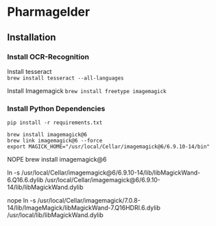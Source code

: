 # Pharmagelder

## Installation
### Install OCR-Recognition
Install tesseract  
`brew install tesseract --all-languages`  
  
Install Imagemagick
`brew install freetype imagemagick`

### Install Python Dependencies
`pip install -r requirements.txt`


```
brew install imagemagick@6
brew link imagemagick@6 --force
export MAGICK_HOME="/usr/local/Cellar/imagemagick@6/6.9.10-14/bin"
```





NOPE
brew install imagemagick@6

ln -s /usr/local/Cellar/imagemagick@6/6.9.10-14/lib/libMagickWand-6.Q16.6.dylib /usr/local/Cellar/imagemagick@6/6.9.10-14/lib/libMagickWand.dylib










nope
ln -s /usr/local/Cellar/imagemagick/7.0.8-14/lib/ImageMagick/libMagickWand-7.Q16HDRI.6.dylib /usr/local/lib/libMagickWand.dylib
